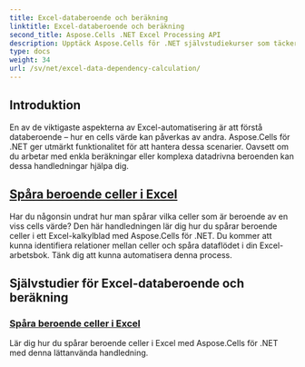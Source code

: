 ```yaml
---
title: Excel-databeroende och beräkning
linktitle: Excel-databeroende och beräkning
second_title: Aspose.Cells .NET Excel Processing API
description: Upptäck Aspose.Cells för .NET självstudiekurser som täcker Excel-databeroenden och beräkningar, inklusive spårning av beroende celler, för att förbättra dina Excel-automatiseringsfärdigheter.
type: docs
weight: 34
url: /sv/net/excel-data-dependency-calculation/
---
```


## Introduktion
En av de viktigaste aspekterna av Excel-automatisering är att förstå databeroende – hur en cells värde kan påverkas av andra. Aspose.Cells för .NET ger utmärkt funktionalitet för att hantera dessa scenarier. Oavsett om du arbetar med enkla beräkningar eller komplexa datadrivna beroenden kan dessa handledningar hjälpa dig.

## [Spåra beroende celler i Excel](./tracing-dependent-cells-in-excel/)

Har du någonsin undrat hur man spårar vilka celler som är beroende av en viss cells värde? Den här handledningen lär dig hur du spårar beroende celler i ett Excel-kalkylblad med Aspose.Cells för .NET. Du kommer att kunna identifiera relationer mellan celler och spåra dataflödet i din Excel-arbetsbok. Tänk dig att kunna automatisera denna process.

## Självstudier för Excel-databeroende och beräkning
### [Spåra beroende celler i Excel](./tracing-dependent-cells-in-excel/)
Lär dig hur du spårar beroende celler i Excel med Aspose.Cells för .NET med denna lättanvända handledning.